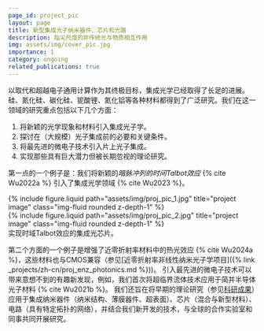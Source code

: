 ```yaml
---
page_id: project_pic  
layout: page
title: 新型集成光子纳米器件、芯片和光路
description: 指尖尺度的非传统光与物质相互作用
img: assets/img/cover_pic.jpg
importance: 1
category: ongoing
related_publications: true
---
```


以取代和超越电子通用计算作为其终极目标，集成光学已经取得了长足的进展。硅、氮化硅、碳化硅、铌酸锂、氮化铝等各种材料都得到了广泛研究。我们在这一领域的研究重点包括以下几个方面：

1. 将新颖的光学现象和材料引入集成光子学。
2. 探讨在（大规模）光子集成前的必要和关键条件。
3. 将最先进的微电子技术引入片上光子集成。
4. 实现那些具有巨大潜力但被长期忽视的理论研究。

第一点的一个例子是：我们将新颖的*暗脉冲列的时间Talbot效应* {% cite Wu2022a %} 引入了集成光学领域 {% cite Wu2023 %}。

<div class="row justify-content-sm-center">
    <div class="col-sm-7 mt-3 mt-md-0">
        {% include figure.liquid path="assets/img/proj_pic_1.jpg" title="project image" class="img-fluid rounded z-depth-1" %}
    </div>
    <div class="col-sm-5 mt-3 mt-md-0">
        {% include figure.liquid path="assets/img/proj_pic_2.jpg" title="project image" class="img-fluid rounded z-depth-1" %}
    </div>
</div>
<div class="caption">
    实现时域Talbot效应的集成光芯片。
</div>

第二个方面的一个例子是增强了近零折射率材料中的热光效应 {% cite Wu2024a %}，这些材料也与CMOS兼容（参见[近零折射率非线性纳米光子学项目]({% link _projects/zh-cn/proj_enz_photonics.md %}))。
引入最先进的微电子技术可以带来意想不到的有趣新发现，例如，我们首次将超临界流体技术应用于简并半导体光子材料 {% cite Wu2021b %}。
我们还旨在将早期的理论研究（参见[科研成果](/publications/)）应用于集成纳米器件（纳米结构、薄膜器件、超表面）、芯片（混合与新型材料）、电路（具有特定拓扑的网络），并结合我们新开发的技术，与全球的合作实验室和同事共同开展研究。